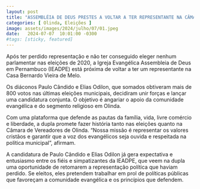 ```yaml
---
layout: post
title: "ASSEMBLÉIA DE DEUS PRESTES A VOLTAR A TER REPRESENTANTE NA CÂMARA DOS VEREADORES DE OLINDA"
categories: [ Olinda, Eleições ]
image: assets/images/2024/julho/07/01.jpeg
date:   2024-07-07  10:01:00 -0300
#tags: [sticky, featured]
---
```

Após ter perdido representação e não ter conseguido eleger nenhum parlamentar nas eleições de 2020, a Igreja Evangélica Assembleia de Deus em Pernambuco (IEADPE) está próxima de voltar a ter um representante na Casa Bernardo Vieira de Melo. 

Os diáconos Paulo Cândido e Elias Odilon, que somados obtiveram mais de 800 votos nas últimas eleições municipais, decidiram unir forças e lançar uma candidatura conjunta. O objetivo é angariar o apoio da comunidade evangélica e do segmento religioso em Olinda.

Com uma plataforma que defende as pautas da família, vida, livre comércio e liberdade, a dupla promete fazer história tanto nas eleições quanto na Câmara de Vereadores de Olinda. “Nossa missão é representar os valores cristãos e garantir que a voz dos evangélicos seja ouvida e respeitada na política municipal”, afirmam.

A candidatura de Paulo Cândido e Elias Odilon já gera expectativa e entusiasmo entre os fiéis e simpatizantes da IEADPE, que veem na dupla uma oportunidade de retomarem a representação política que haviam perdido. Se eleitos, eles pretendem trabalhar em prol de políticas públicas que favoreçam a comunidade evangélica e os princípios que defendem.
